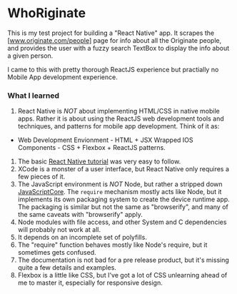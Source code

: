 # WhoRiginate

This is my test project for building a "React Native" app.  It scrapes the [www.originate.com/people] page for info about all the Originate people, and provides the user with a fuzzy search TextBox to display the info about a given person.

I came to this with pretty thorough ReactJS experience but practially no Mobile App development experience.

### What I learned

1. React Native is *NOT* about implementing HTML/CSS in native mobile apps. Rather it is about using the ReactJS web development tools and techniques, and patterns for mobile app development.  Think of it as:
  * Web Development Envionment - HTML + JSX Wrapped IOS Components - CSS + Flexbox + ReactJS patterns.
1. The basic [React Native tutorial](http://facebook.github.io/react-native/docs/tutorial.html) was very easy to follow.
1. XCode is a monster of a user interface, but React Native only requires a few pieces of it.
1. The JavaScript environment is *NOT* Node, but rather a stripped down [JavaScriptCore](http://trac.webkit.org/wiki/JavaScriptCore). The `require` mechanism mostly acts like Node, but it implements its own packaging system to create the device runtime app.  The packaging is similar but not the same as "browserify", and many of the same caveats with "browserify" apply.
  1. Node modules with file access, and other System and C dependencies will probably not work at all.
  1. It depends on an incomplete set of polyfills.
  1. The "require" function behaves mostly like Node's require, but it sometimes gets confused.
1. The documentation is not bad for a pre release product, but it's missing quite a few details and examples.
1. Flexbox is a little like CSS, but I've got a lot of CSS unlearning ahead of me to master it, especially for responsive design.
